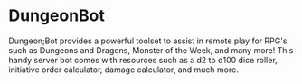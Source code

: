 # DungeonBot
Dungeon;Bot provides a powerful toolset to assist in remote play for RPG's such as Dungeons and Dragons, Monster of the Week, and many more! This handy server bot comes with resources such as a d2 to d100 dice roller, initiative order calculator, damage calculator, and much more.
